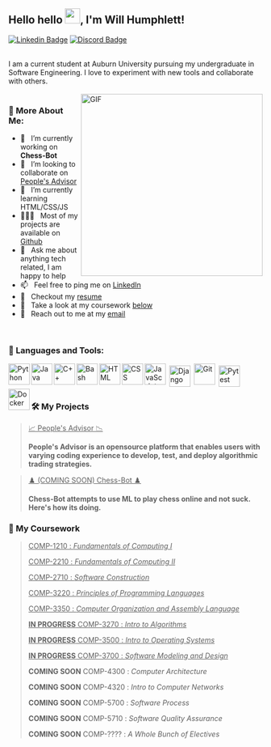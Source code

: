 ## Hello hello <img src="https://raw.githubusercontent.com/aemmadi/aemmadi/master/wave.gif" width="30px">, I'm Will Humphlett!
[![Linkedin Badge](https://img.shields.io/badge/LinkedIn-0077B5?style=for-the-badge&logo=linkedin&logoColor=white)](https://www.linkedin.com/in/WillHumphlett/)
[![Discord Badge](https://img.shields.io/badge/Discord-7289DA?style=for-the-badge&logo=discord&logoColor=white)](https://discordapp.com/users/yotta#4099/)

<br/>
I am a current student at Auburn University pursuing my undergraduate in Software Engineering. I love to experiment with new tools and collaborate with others. 
<br/>
<br/>

<img align="right" alt="GIF" src="https://media.giphy.com/media/SWoSkN6DxTszqIKEqv/giphy.gif" width="360px"/>
  
### 🧐 More About Me:

- 🔭 &nbsp; I’m currently working on **Chess-Bot**
- 🤝 &nbsp; I’m looking to collaborate on [People's Advisor](https://github.com/Wumphlett/Peoples-Advisor)
- 🌱 &nbsp; I’m currently learning HTML/CSS/JS 
- 👨🏻‍💻 &nbsp; Most of my projects are available on [Github](https://github.com/Wumphlett?tab=repositories)
- 💬 &nbsp; Ask me about anything tech related, I am happy to help 
- 📫 &nbsp; Feel free to ping me on [LinkedIn](https://www.linkedin.com/in/WillHumphlett/)
- 📜 &nbsp; Checkout my [resume](TODO)
- 🏫 &nbsp; Take a look at my coursework [below](https://github.com/Wumphlett#-my-coursework)
- 📧️ &nbsp; Reach out to me at my [email](mailto:will@humphlett.net)

<br>

### 🔨 Languages and Tools:
<a href="https://www.python.org" target="_blank"><img align="left" alt="Python" height="42px" src="https://raw.githubusercontent.com/rahul-jha98/github_readme_icons/main/language_and_tools/square/python/python.svg"></a>
<a href="https://www.java.com" target="_blank"><img align="left" alt="Java" height="42px" src="https://raw.githubusercontent.com/rahul-jha98/github_readme_icons/main/language_and_tools/square/java/java.svg"></a>
<a href="https://www.cplusplus.org/" target="_blank"><img align="left" alt="C++" height="42px" src="https://raw.githubusercontent.com/rahul-jha98/github_readme_icons/main/language_and_tools/square/c++/c++.svg"></a>
<a href="https://www.gnu.org/software/bash/" target="_blank"><img align="left" alt="Bash" height="42px" src="https://raw.githubusercontent.com/rahul-jha98/github_readme_icons/main/language_and_tools/square/bash/bash-colored.svg"></a>
<a href="https://html.spec.whatwg.org/" target="_blank"> <img align="left" alt="HTML" height="42px"  src="https://raw.githubusercontent.com/rahul-jha98/github_readme_icons/main/language_and_tools/square/html/html.svg"> </a>
<a href="https://www.w3.org/Style/CSS/" target="_blank"> <img align="left" alt="CSS" height="42px"  src="https://raw.githubusercontent.com/rahul-jha98/github_readme_icons/main/language_and_tools/square/css/css.svg"> </a>
<a href="https://developer.mozilla.org/en-US/docs/Web/JavaScript" target="_blank"> <img align="left" alt="JavaScript" height="42px"  src="https://raw.githubusercontent.com/rahul-jha98/github_readme_icons/main/language_and_tools/square/javascript/javascript.svg"></a>
<a href="https://www.djangoproject.com/" target="_blank"> <img alt="Django" style="padding: 4px" src="https://seeklogo.com/images/D/django-logo-4C5ECF7036-seeklogo.com.png" align="left" alt="git" height='42px'/></a>
<a href="https://git-scm.com/" target="_blank"> <img src="https://raw.githubusercontent.com/rahul-jha98/github_readme_icons/main/language_and_tools/square/git-scm/git-scm.svg" align="left" alt="Git" height='42px'/></a>
<a href="https://docs.pytest.org/en/6.2.x/" target="_blank"> <img alt="Pytest" style="padding: 4px" src="https://bruhin.software/img/logos/pytest.svg" align="left" height='42px'/></a>
<a href="https://www.docker.com/" target="_blank"> <img alt="Docker" height="42px" src="https://raw.githubusercontent.com/rahul-jha98/github_readme_icons/main/language_and_tools/square/docker/docker.svg" align="left"/></a>

<br>
<br>
<br>

### 🛠️ My Projects
> <a href="https://github.com/Wumphlett/Peoples-Advisor" target="_blank" style="text-decorations:none; color:inherit;">📈 People's Advisor 📉</a>
> 
> **People's Advisor is an opensource platform that enables users with varying coding experience to develop, test, and deploy algorithmic trading strategies.**
  
> <a href="" target="_blank" style="text-decorations:none; color:inherit;">♟️ (COMING SOON) Chess-Bot ♟️</a>
> 
> **Chess-Bot attempts to use ML to play chess online and not suck. Here's how its doing.**

### 📓 My Coursework
> <a href="https://github.com/Wumphlett/COMP-1210" target="_blank" style="text-decorations:none; color:inherit;">COMP-1210 : _Fundamentals of Computing I_</a>
> 
> <a href="https://github.com/Wumphlett/COMP-2210" target="_blank" style="text-decorations:none; color:inherit;">COMP-2210 : _Fundamentals of Computing II_</a>
> 
> <a href="https://github.com/Wumphlett/COMP-2710" target="_blank" style="text-decorations:none; color:inherit;">COMP-2710 : _Software Construction_</a>
> 
> <a href="https://github.com/Wumphlett/COMP-3220" target="_blank" style="text-decorations:none; color:inherit;">COMP-3220 : _Principles of Programming Languages_</a>
> 
> <a href="https://github.com/Wumphlett/COMP-3350" target="_blank" style="text-decorations:none; color:inherit;">COMP-3350 : _Computer Organization and Assembly Language_</a>
> 
> <a href="https://github.com/Wumphlett/COMP-3270" target="_blank" style="text-decorations:none; color:inherit;">**IN PROGRESS** COMP-3270 : _Intro to Algorithms_</a>
> 
> <a href="https://github.com/Wumphlett/COMP-3500" target="_blank" style="text-decorations:none; color:inherit;">**IN PROGRESS** COMP-3500 : _Intro to Operating Systems_</a>
> 
> <a href="https://github.com/Wumphlett/COMP-3700" target="_blank" style="text-decorations:none; color:inherit;">**IN PROGRESS** COMP-3700 : _Software Modeling and Design_</a>
> 
> **COMING SOON** COMP-4300 : _Computer Architecture_
> 
> **COMING SOON** COMP-4320 : _Intro to Computer Networks_
> 
> **COMING SOON** COMP-5700 : _Software Process_
> 
> **COMING SOON** COMP-5710 : _Software Quality Assurance_
> 
> **COMING SOON** COMP-???? : _A Whole Bunch of Electives_


<!--
### 📊 Github Stats
<a href='https://github.com/Wumphlett/github-stats-transparent'>
  
![Stats Overview](https://raw.githubusercontent.com/Wumphlett/github-stats-transparent/output/generated/overview.svg)
![Most Used Languages](https://raw.githubusercontent.com/Wumphlett/github-stats-transparent/output/generated/languages.svg)

</a>
<br>

TODO add section for coursework
-!>
